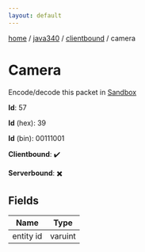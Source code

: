 ```yaml
---
layout: default
---
```


[home](/)  /  [java340](/protocol/java340)  /  [clientbound](/protocol/java340/clientbound)  /  camera

# Camera

Encode/decode this packet in [Sandbox](../../../sandbox/java340#clientbound.camera)

**Id**: 57

**Id** (hex): 39

**Id** (bin): 00111001

**Clientbound**: ✔️

**Serverbound**: ✖️

## Fields

Name | Type
---|---
entity id | varuint
